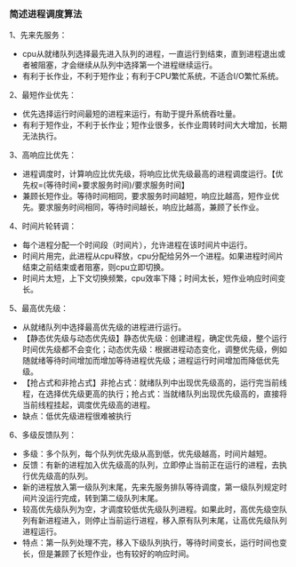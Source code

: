 ### 简述进程调度算法

1、先来先服务：

- cpu从就绪队列选择最先进入队列的进程，一直运行到结束，直到进程退出或者被阻塞，才会继续从队列中选择第一个进程继续运行。
- 有利于长作业，不利于短作业；有利于CPU繁忙系统，不适合I/O繁忙系统。

2、最短作业优先：

- 优先选择运行时间最短的进程来运行，有助于提升系统吞吐量。
- 有利于短作业，不利于长作业；短作业很多，长作业周转时间大大增加，长期无法执行。

3、高响应比优先：

- 进程调度时，计算响应比优先级，将响应比优先级最高的进程调度运行。【优先权=(等待时间+要求服务时间)/要求服务时间】
- 兼顾长短作业。等待时间相同，要求服务时间越短，响应比越高，短作业优先。要求服务时间相同，等待时间越长，响应比越高，兼顾了长作业。

4、时间片轮转调：

- 每个进程分配一个时间段（时间片），允许进程在该时间片中运行。
- 时间片用完，此进程从cpu释放，cpu分配给另外一个进程。如果进程时间片结束之前结束或者阻塞，则cpu立即切换。
- 时间片太短，上下文切换频繁，cpu效率下降；时间太长，短作业响应时间变长。

5、最高优先级：

- 从就绪队列中选择最高优先级的进程进行运行。
- 【静态优先级与动态优先级】静态优先级：创建进程，确定优先级，整个运行时间优先级都不会变化；动态优先级：根据进程动态变化，调整优先级，例如随就绪等待时间增加而增加等待进程优先级；进程运行时间增加而降低优先级。
- 【抢占式和非抢占式】非抢占式：就绪队列中出现优先级高的，运行完当前线程，在选择优先级更高的执行；抢占式：当就绪队列出现优先级高的，直接将当前线程挂起，调度优先级高的进程。
- 缺点：低优先级进程很难被执行

6、多级反馈队列：

- 多级：多个队列，每个队列优先级从高到低，优先级越高，时间片越短。
- 反馈：有新的进程加入优先级高的队列，立即停止当前正在运行的进程，去执行优先级高的队列。
- 新的进程放入第一级队列末尾，先来先服务排队等待调度，第一级队列规定时间片没运行完成，转到第二级队列末尾。
- 较高优先级队列为空，才调度较低优先级队列进程。如果此时，高优先级空队列有新进程进入，则停止当前运行进程，移入原有队列末尾，让高优先级队列进程运行。
- 特点：第一队列处理不完，移入下级队列执行，等待时间变长，运行时间也变长，但是兼顾了长短作业，也有较好的响应时间。